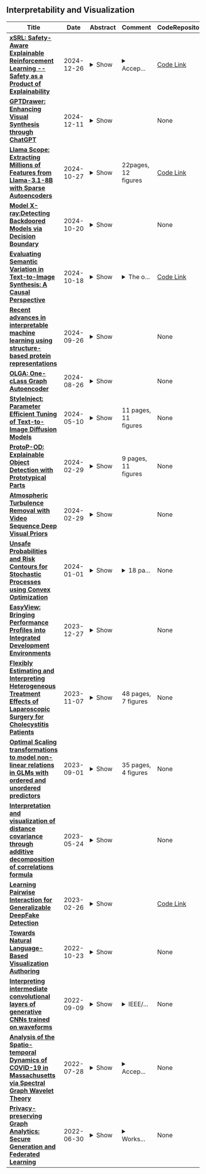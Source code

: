 ## Interpretability and Visualization

| **Title** | **Date** | **Abstract** | **Comment** | **CodeRepository** |
| --- | --- | --- | --- | --- |
| **[xSRL: Safety-Aware Explainable Reinforcement Learning -- Safety as a Product of Explainability](http://arxiv.org/abs/2412.19311v1)** | 2024-12-26 | <details><summary>Show</summary><p>Reinforcement learning (RL) has shown great promise in simulated environments, such as games, where failures have minimal consequences. However, the deployment of RL agents in real-world systems such as autonomous vehicles, robotics, UAVs, and medical devices demands a higher level of safety and transparency, particularly when facing adversarial threats. Safe RL algorithms have been developed to address these concerns by optimizing both task performance and safety constraints. However, errors are inevitable, and when they occur, it is essential that the RL agents can also explain their actions to human operators. This makes trust in the safety mechanisms of RL systems crucial for effective deployment. Explainability plays a key role in building this trust by providing clear, actionable insights into the agent's decision-making process, ensuring that safety-critical decisions are well understood. While machine learning (ML) has seen significant advances in interpretability and visualization, explainability methods for RL remain limited. Current tools fail to address the dynamic, sequential nature of RL and its needs to balance task performance with safety constraints over time. The re-purposing of traditional ML methods, such as saliency maps, is inadequate for safety-critical RL applications where mistakes can result in severe consequences. To bridge this gap, we propose xSRL, a framework that integrates both local and global explanations to provide a comprehensive understanding of RL agents' behavior. xSRL also enables developers to identify policy vulnerabilities through adversarial attacks, offering tools to debug and patch agents without retraining. Our experiments and user studies demonstrate xSRL's effectiveness in increasing safety in RL systems, making them more reliable and trustworthy for real-world deployment. Code is available at https://github.com/risal-shefin/xSRL.</p></details> | <details><summary>Accep...</summary><p>Accepted to 24th International Conference on Autonomous Agents and Multiagent Systems (AAMAS 2025)</p></details> | [Code Link](https://github.com/risal-shefin/xSRL) |
| **[GPTDrawer: Enhancing Visual Synthesis through ChatGPT](http://arxiv.org/abs/2412.10429v1)** | 2024-12-11 | <details><summary>Show</summary><p>In the burgeoning field of AI-driven image generation, the quest for precision and relevance in response to textual prompts remains paramount. This paper introduces GPTDrawer, an innovative pipeline that leverages the generative prowess of GPT-based models to enhance the visual synthesis process. Our methodology employs a novel algorithm that iteratively refines input prompts using keyword extraction, semantic analysis, and image-text congruence evaluation. By integrating ChatGPT for natural language processing and Stable Diffusion for image generation, GPTDrawer produces a batch of images that undergo successive refinement cycles, guided by cosine similarity metrics until a threshold of semantic alignment is attained. The results demonstrate a marked improvement in the fidelity of images generated in accordance with user-defined prompts, showcasing the system's ability to interpret and visualize complex semantic constructs. The implications of this work extend to various applications, from creative arts to design automation, setting a new benchmark for AI-assisted creative processes.</p></details> |  | None |
| **[Llama Scope: Extracting Millions of Features from Llama-3.1-8B with Sparse Autoencoders](http://arxiv.org/abs/2410.20526v1)** | 2024-10-27 | <details><summary>Show</summary><p>Sparse Autoencoders (SAEs) have emerged as a powerful unsupervised method for extracting sparse representations from language models, yet scalable training remains a significant challenge. We introduce a suite of 256 SAEs, trained on each layer and sublayer of the Llama-3.1-8B-Base model, with 32K and 128K features. Modifications to a state-of-the-art SAE variant, Top-K SAEs, are evaluated across multiple dimensions. In particular, we assess the generalizability of SAEs trained on base models to longer contexts and fine-tuned models. Additionally, we analyze the geometry of learned SAE latents, confirming that \emph{feature splitting} enables the discovery of new features. The Llama Scope SAE checkpoints are publicly available at~\url{https://huggingface.co/fnlp/Llama-Scope}, alongside our scalable training, interpretation, and visualization tools at \url{https://github.com/OpenMOSS/Language-Model-SAEs}. These contributions aim to advance the open-source Sparse Autoencoder ecosystem and support mechanistic interpretability research by reducing the need for redundant SAE training.</p></details> | 22pages, 12 figures | [Code Link](https://github.com/OpenMOSS/Language-Model-SAEs) |
| **[Model X-ray:Detecting Backdoored Models via Decision Boundary](http://arxiv.org/abs/2402.17465v2)** | 2024-10-20 | <details><summary>Show</summary><p>Backdoor attacks pose a significant security vulnerability for deep neural networks (DNNs), enabling them to operate normally on clean inputs but manipulate predictions when specific trigger patterns occur. Currently, post-training backdoor detection approaches often operate under the assumption that the defender has knowledge of the attack information, logit output from the model, and knowledge of the model parameters. In contrast, our approach functions as a lightweight diagnostic scanning tool offering interpretability and visualization. By accessing the model to obtain hard labels, we construct decision boundaries within the convex combination of three samples. We present an intriguing observation of two phenomena in backdoored models: a noticeable shrinking of areas dominated by clean samples and a significant increase in the surrounding areas dominated by target labels. Leveraging this observation, we propose Model X-ray, a novel backdoor detection approach based on the analysis of illustrated two-dimensional (2D) decision boundaries. Our approach includes two strategies focused on the decision areas dominated by clean samples and the concentration of label distribution, and it can not only identify whether the target model is infected but also determine the target attacked label under the all-to-one attack strategy. Importantly, it accomplishes this solely by the predicted hard labels of clean inputs, regardless of any assumptions about attacks and prior knowledge of the training details of the model. Extensive experiments demonstrated that Model X-ray has outstanding effectiveness and efficiency across diverse backdoor attacks, datasets, and architectures. Besides, ablation studies on hyperparameters and more attack strategies and discussions are also provided.</p></details> |  | None |
| **[Evaluating Semantic Variation in Text-to-Image Synthesis: A Causal Perspective](http://arxiv.org/abs/2410.10291v2)** | 2024-10-18 | <details><summary>Show</summary><p>Accurate interpretation and visualization of human instructions are crucial for text-to-image (T2I) synthesis. However, current models struggle to capture semantic variations from word order changes, and existing evaluations, relying on indirect metrics like text-image similarity, fail to reliably assess these challenges. This often obscures poor performance on complex or uncommon linguistic patterns by the focus on frequent word combinations. To address these deficiencies, we propose a novel metric called SemVarEffect and a benchmark named SemVarBench, designed to evaluate the causality between semantic variations in inputs and outputs in T2I synthesis. Semantic variations are achieved through two types of linguistic permutations, while avoiding easily predictable literal variations. Experiments reveal that the CogView-3-Plus and Ideogram 2 performed the best, achieving a score of 0.2/1. Semantic variations in object relations are less understood than attributes, scoring 0.07/1 compared to 0.17-0.19/1. We found that cross-modal alignment in UNet or Transformers plays a crucial role in handling semantic variations, a factor previously overlooked by a focus on textual encoders. Our work establishes an effective evaluation framework that advances the T2I synthesis community's exploration of human instruction understanding. Our benchmark and code are available at https://github.com/zhuxiangru/SemVarBench .</p></details> | <details><summary>The o...</summary><p>The only change in the current version update is the replacement of the template with a more precise one</p></details> | [Code Link](https://github.com/zhuxiangru/SemVarBench) |
| **[Recent advances in interpretable machine learning using structure-based protein representations](http://arxiv.org/abs/2409.17726v1)** | 2024-09-26 | <details><summary>Show</summary><p>Recent advancements in machine learning (ML) are transforming the field of structural biology. For example, AlphaFold, a groundbreaking neural network for protein structure prediction, has been widely adopted by researchers. The availability of easy-to-use interfaces and interpretable outcomes from the neural network architecture, such as the confidence scores used to color the predicted structures, have made AlphaFold accessible even to non-ML experts. In this paper, we present various methods for representing protein 3D structures from low- to high-resolution, and show how interpretable ML methods can support tasks such as predicting protein structures, protein function, and protein-protein interactions. This survey also emphasizes the significance of interpreting and visualizing ML-based inference for structure-based protein representations that enhance interpretability and knowledge discovery. Developing such interpretable approaches promises to further accelerate fields including drug development and protein design.</p></details> |  | None |
| **[OLGA: One-cLass Graph Autoencoder](http://arxiv.org/abs/2406.09131v2)** | 2024-08-26 | <details><summary>Show</summary><p>One-class learning (OCL) comprises a set of techniques applied when real-world problems have a single class of interest. The usual procedure for OCL is learning a hypersphere that comprises instances of this class and, ideally, repels unseen instances from any other classes. Besides, several OCL algorithms for graphs have been proposed since graph representation learning has succeeded in various fields. These methods may use a two-step strategy, initially representing the graph and, in a second step, classifying its nodes. On the other hand, end-to-end methods learn the node representations while classifying the nodes in one learning process. We highlight three main gaps in the literature on OCL for graphs: (i) non-customized representations for OCL; (ii) the lack of constraints on hypersphere parameters learning; and (iii) the methods' lack of interpretability and visualization. We propose One-cLass Graph Autoencoder (OLGA). OLGA is end-to-end and learns the representations for the graph nodes while encapsulating the interest instances by combining two loss functions. We propose a new hypersphere loss function to encapsulate the interest instances. OLGA combines this new hypersphere loss with the graph autoencoder reconstruction loss to improve model learning. OLGA achieved state-of-the-art results and outperformed six other methods with a statistically significant difference from five methods. Moreover, OLGA learns low-dimensional representations maintaining the classification performance with an interpretable model representation learning and results.</p></details> |  | None |
| **[StyleInject: Parameter Efficient Tuning of Text-to-Image Diffusion Models](http://arxiv.org/abs/2401.13942v2)** | 2024-05-10 | <details><summary>Show</summary><p>The ability to fine-tune generative models for text-to-image generation tasks is crucial, particularly facing the complexity involved in accurately interpreting and visualizing textual inputs. While LoRA is efficient for language model adaptation, it often falls short in text-to-image tasks due to the intricate demands of image generation, such as accommodating a broad spectrum of styles and nuances. To bridge this gap, we introduce StyleInject, a specialized fine-tuning approach tailored for text-to-image models. StyleInject comprises multiple parallel low-rank parameter matrices, maintaining the diversity of visual features. It dynamically adapts to varying styles by adjusting the variance of visual features based on the characteristics of the input signal. This approach significantly minimizes the impact on the original model's text-image alignment capabilities while adeptly adapting to various styles in transfer learning. StyleInject proves particularly effective in learning from and enhancing a range of advanced, community-fine-tuned generative models. Our comprehensive experiments, including both small-sample and large-scale data fine-tuning as well as base model distillation, show that StyleInject surpasses traditional LoRA in both text-image semantic consistency and human preference evaluation, all while ensuring greater parameter efficiency.</p></details> | 11 pages, 11 figures | None |
| **[ProtoP-OD: Explainable Object Detection with Prototypical Parts](http://arxiv.org/abs/2402.19142v1)** | 2024-02-29 | <details><summary>Show</summary><p>Interpretation and visualization of the behavior of detection transformers tends to highlight the locations in the image that the model attends to, but it provides limited insight into the \emph{semantics} that the model is focusing on. This paper introduces an extension to detection transformers that constructs prototypical local features and uses them in object detection. These custom features, which we call prototypical parts, are designed to be mutually exclusive and align with the classifications of the model. The proposed extension consists of a bottleneck module, the prototype neck, that computes a discretized representation of prototype activations and a new loss term that matches prototypes to object classes. This setup leads to interpretable representations in the prototype neck, allowing visual inspection of the image content perceived by the model and a better understanding of the model's reliability. We show experimentally that our method incurs only a limited performance penalty, and we provide examples that demonstrate the quality of the explanations provided by our method, which we argue outweighs the performance penalty.</p></details> | 9 pages, 11 figures | None |
| **[Atmospheric Turbulence Removal with Video Sequence Deep Visual Priors](http://arxiv.org/abs/2402.19041v1)** | 2024-02-29 | <details><summary>Show</summary><p>Atmospheric turbulence poses a challenge for the interpretation and visual perception of visual imagery due to its distortion effects. Model-based approaches have been used to address this, but such methods often suffer from artefacts associated with moving content. Conversely, deep learning based methods are dependent on large and diverse datasets that may not effectively represent any specific content. In this paper, we address these problems with a self-supervised learning method that does not require ground truth. The proposed method is not dependent on any dataset outside of the single data sequence being processed but is also able to improve the quality of any input raw sequences or pre-processed sequences. Specifically, our method is based on an accelerated Deep Image Prior (DIP), but integrates temporal information using pixel shuffling and a temporal sliding window. This efficiently learns spatio-temporal priors leading to a system that effectively mitigates atmospheric turbulence distortions. The experiments show that our method improves visual quality results qualitatively and quantitatively.</p></details> |  | None |
| **[Unsafe Probabilities and Risk Contours for Stochastic Processes using Convex Optimization](http://arxiv.org/abs/2401.00815v1)** | 2024-01-01 | <details><summary>Show</summary><p>This paper proposes an algorithm to calculate the maximal probability of unsafety with respect to trajectories of a stochastic process and a hazard set. The unsafe probability estimation problem is cast as a primal-dual pair of infinite-dimensional linear programs in occupation measures and continuous functions. This convex relaxation is nonconservative (to the true probability of unsafety) under compactness and regularity conditions in dynamics. The continuous-function linear program is linked to existing probability-certifying barrier certificates of safety. Risk contours for initial conditions of the stochastic process may be generated by suitably modifying the objective of the continuous-function program, forming an interpretable and visual representation of stochastic safety for test initial conditions. All infinite-dimensional linear programs are truncated to finite dimension by the Moment-Sum-of-Squares hierarchy of semidefinite programs. Unsafe-probability estimation and risk contours are generated for example stochastic processes.</p></details> | <details><summary>18 pa...</summary><p>18 pages, 5 figures, 2 tables</p></details> | None |
| **[EasyView: Bringing Performance Profiles into Integrated Development Environments](http://arxiv.org/abs/2312.16598v1)** | 2023-12-27 | <details><summary>Show</summary><p>Dynamic program analysis (also known as profiling) is well-known for its powerful capabilities of identifying performance inefficiencies in software packages. Although a large number of dynamic program analysis techniques are developed in academia and industry, very few of them are widely used by software developers in their regular software developing activities. There are three major reasons. First, the dynamic analysis tools (also known as profilers) are disjoint from the coding environments such as IDEs and editors; frequently switching focus between them significantly complicates the entire cycle of software development. Second, mastering various tools to interpret their analysis results requires substantial efforts; even worse, many tools have their own design of graphical user interfaces (GUI) for data presentation, which steepens the learning curves. Third, most existing tools expose few interfaces to support user-defined analysis, which makes the tools less customizable to fulfill diverse user demands. We develop EasyView, a general solution to integrate the interpretation and visualization of various profiling results in the coding environments, which bridges software developers with profilers to provide easy and intuitive dynamic analysis during the code development cycle. The novelty of EasyView is three-fold. First, we develop a generic data format, which enables EasyView to support mainstream profilers for different languages. Second, we develop a set of customizable schemes to analyze and visualize the profiles in intuitive ways. Third, we tightly integrate EasyView with popular coding environments, such as Microsoft Visual Studio Code, with easy code exploration and user interaction. Our evaluation shows that EasyView is able to support various profilers for different languages and provide unique insights into performance inefficiencies in different domains.</p></details> |  | None |
| **[Flexibly Estimating and Interpreting Heterogeneous Treatment Effects of Laparoscopic Surgery for Cholecystitis Patients](http://arxiv.org/abs/2311.04359v1)** | 2023-11-07 | <details><summary>Show</summary><p>Laparoscopic surgery has been shown through a number of randomized trials to be an effective form of treatment for cholecystitis. Given this evidence, one natural question for clinical practice is: does the effectiveness of laparoscopic surgery vary among patients? It might be the case that, while the overall effect is positive, some patients treated with laparoscopic surgery may respond positively to the intervention while others do not or may be harmed. In our study, we focus on conditional average treatment effects to understand whether treatment effects vary systematically with patient characteristics. Recent methodological work has developed a meta-learner framework for flexible estimation of conditional causal effects. In this framework, nonparametric estimation methods can be used to avoid bias from model misspecification while preserving statistical efficiency. In addition, researchers can flexibly and effectively explore whether treatment effects vary with a large number of possible effect modifiers. However, these methods have certain limitations. For example, conducting inference can be challenging if black-box models are used. Further, interpreting and visualizing the effect estimates can be difficult when there are multi-valued effect modifiers. In this paper, we develop new methods that allow for interpretable results and inference from the meta-learner framework for heterogeneous treatment effects estimation. We also demonstrate methods that allow for an exploratory analysis to identify possible effect modifiers. We apply our methods to a large database for the use of laparoscopic surgery in treating cholecystitis. We also conduct a series of simulation studies to understand the relative performance of the methods we develop. Our study provides key guidelines for the interpretation of conditional causal effects from the meta-learner framework.</p></details> | 48 pages, 7 figures | None |
| **[Optimal Scaling transformations to model non-linear relations in GLMs with ordered and unordered predictors](http://arxiv.org/abs/2309.00419v1)** | 2023-09-01 | <details><summary>Show</summary><p>In Generalized Linear Models (GLMs) it is assumed that there is a linear effect of the predictor variables on the outcome. However, this assumption is often too strict, because in many applications predictors have a nonlinear relation with the outcome. Optimal Scaling (OS) transformations combined with GLMs can deal with this type of relations. Transformations of the predictors have been integrated in GLMs before, e.g. in Generalized Additive Models. However, the OS methodology has several benefits. For example, the levels of categorical predictors are quantified directly, such that they can be included in the model without defining dummy variables. This approach enhances the interpretation and visualization of the effect of different levels on the outcome. Furthermore, monotonicity restrictions can be applied to the OS transformations such that the original ordering of the category values is preserved. This improves the interpretation of the effect and may prevent overfitting. The scaling level can be chosen for each individual predictor such that models can include mixed scaling levels. In this way, a suitable transformation can be found for each predictor in the model. The implementation of OS in logistic regression is demonstrated using three datasets that contain a binary outcome variable and a set of categorical and/or continuous predictor variables.</p></details> | 35 pages, 4 figures | None |
| **[Interpretation and visualization of distance covariance through additive decomposition of correlations formula](http://arxiv.org/abs/2305.14767v1)** | 2023-05-24 | <details><summary>Show</summary><p>Distance covariance is a widely used statistical methodology for testing the dependency between two groups of variables. Despite the appealing properties of consistency and superior testing power, the testing results of distance covariance are often hard to be interpreted. This paper presents an elementary interpretation of the mechanism of distance covariance through an additive decomposition of correlations formula. Based on this formula, a visualization method is developed to provide practitioners with a more intuitive explanation of the distance covariance score.</p></details> |  | None |
| **[Learning Pairwise Interaction for Generalizable DeepFake Detection](http://arxiv.org/abs/2302.13288v1)** | 2023-02-26 | <details><summary>Show</summary><p>A fast-paced development of DeepFake generation techniques challenge the detection schemes designed for known type DeepFakes. A reliable Deepfake detection approach must be agnostic to generation types, which can present diverse quality and appearance. Limited generalizability across different generation schemes will restrict the wide-scale deployment of detectors if they fail to handle unseen attacks in an open set scenario. We propose a new approach, Multi-Channel Xception Attention Pairwise Interaction (MCX-API), that exploits the power of pairwise learning and complementary information from different color space representations in a fine-grained manner. We first validate our idea on a publicly available dataset in a intra-class setting (closed set) with four different Deepfake schemes. Further, we report all the results using balanced-open-set-classification (BOSC) accuracy in an inter-class setting (open-set) using three public datasets. Our experiments indicate that our proposed method can generalize better than the state-of-the-art Deepfakes detectors. We obtain 98.48% BOSC accuracy on the FF++ dataset and 90.87% BOSC accuracy on the CelebDF dataset suggesting a promising direction for generalization of DeepFake detection. We further utilize t-SNE and attention maps to interpret and visualize the decision-making process of our proposed network. https://github.com/xuyingzhongguo/MCX-API</p></details> |  | [Code Link](https://github.com/xuyingzhongguo/MCX-API) |
| **[Towards Natural Language-Based Visualization Authoring](http://arxiv.org/abs/2208.10947v2)** | 2022-10-23 | <details><summary>Show</summary><p>A key challenge to visualization authoring is the process of getting familiar with the complex user interfaces of authoring tools. Natural Language Interface (NLI) presents promising benefits due to its learnability and usability. However, supporting NLIs for authoring tools requires expertise in natural language processing, while existing NLIs are mostly designed for visual analytic workflow. In this paper, we propose an authoring-oriented NLI pipeline by introducing a structured representation of users' visualization editing intents, called editing actions, based on a formative study and an extensive survey on visualization construction tools. The editing actions are executable, and thus decouple natural language interpretation and visualization applications as an intermediate layer. We implement a deep learning-based NL interpreter to translate NL utterances into editing actions. The interpreter is reusable and extensible across authoring tools. The authoring tools only need to map the editing actions into tool-specific operations. To illustrate the usages of the NL interpreter, we implement an Excel chart editor and a proof-of-concept authoring tool, VisTalk. We conduct a user study with VisTalk to understand the usage patterns of NL-based authoring systems. Finally, we discuss observations on how users author charts with natural language, as well as implications for future research.</p></details> |  | None |
| **[Interpreting intermediate convolutional layers of generative CNNs trained on waveforms](http://arxiv.org/abs/2104.09489v4)** | 2022-09-09 | <details><summary>Show</summary><p>This paper presents a technique to interpret and visualize intermediate layers in generative CNNs trained on raw speech data in an unsupervised manner. We argue that averaging over feature maps after ReLU activation in each transpose convolutional layer yields interpretable time-series data. This technique allows for acoustic analysis of intermediate layers that parallels the acoustic analysis of human speech data: we can extract F0, intensity, duration, formants, and other acoustic properties from intermediate layers in order to test where and how CNNs encode various types of information. We further combine this technique with linear interpolation of a model's latent space to show a causal relationship between individual variables in the latent space and activations in a model's intermediate convolutional layers. In particular, observing the causal effect between linear interpolation and the resulting changes in intermediate layers can reveal how individual latent variables get transformed into spikes in activation in intermediate layers. We train and probe internal representations of two models -- a bare WaveGAN architecture and a ciwGAN extension which forces the Generator to output informative data and results in the emergence of linguistically meaningful representations. Interpretation and visualization is performed for three basic acoustic properties of speech: periodic vibration (corresponding to vowels), aperiodic noise vibration (corresponding to fricatives), and silence (corresponding to stops). The proposal also allows testing of higher-level morphophonological alternations such as reduplication (copying). In short, using the proposed technique, we can analyze how linguistically meaningful units in speech get encoded in each convolutional layer of a generative neural network.</p></details> | <details><summary>IEEE/...</summary><p>IEEE/ACM Transactions on Audio Speech and Language Processing</p></details> | None |
| **[Analysis of the Spatio-temporal Dynamics of COVID-19 in Massachusetts via Spectral Graph Wavelet Theory](http://arxiv.org/abs/2208.01749v1)** | 2022-07-28 | <details><summary>Show</summary><p>The rapid spread of COVID-19 disease has had a significant impact on the world. In this paper, we study COVID-19 data interpretation and visualization using open-data sources for 351 cities and towns in Massachusetts from December 6, 2020 to September 25, 2021. Because cities are embedded in rather complex transportation networks, we construct the spatio-temporal dynamic graph model, in which the graph attention neural network is utilized as a deep learning method to learn the pandemic transition probability among major cities in Massachusetts. Using the spectral graph wavelet transform (SGWT), we process the COVID-19 data on the dynamic graph, which enables us to design effective tools to analyze and detect spatio-temporal patterns in the pandemic spreading. We design a new node classification method, which effectively identifies the anomaly cities based on spectral graph wavelet coefficients. It can assist administrations or public health organizations in monitoring the spread of the pandemic and developing preventive measures. Unlike most work focusing on the evolution of confirmed cases over time, we focus on the spatio-temporal patterns of pandemic evolution among cities. Through the data analysis and visualization, a better understanding of the epidemiological development at the city level is obtained and can be helpful with city-specific surveillance.</p></details> | <details><summary>Accep...</summary><p>Accepted by IEEE Transactions on Signal and Information Processing over Networks</p></details> | None |
| **[Privacy-preserving Graph Analytics: Secure Generation and Federated Learning](http://arxiv.org/abs/2207.00048v1)** | 2022-06-30 | <details><summary>Show</summary><p>Directly motivated by security-related applications from the Homeland Security Enterprise, we focus on the privacy-preserving analysis of graph data, which provides the crucial capacity to represent rich attributes and relationships. In particular, we discuss two directions, namely privacy-preserving graph generation and federated graph learning, which can jointly enable the collaboration among multiple parties each possessing private graph data. For each direction, we identify both "quick wins" and "hard problems". Towards the end, we demonstrate a user interface that can facilitate model explanation, interpretation, and visualization. We believe that the techniques developed in these directions will significantly enhance the capabilities of the Homeland Security Enterprise to tackle and mitigate the various security risks.</p></details> | <details><summary>Works...</summary><p>Workshop on Privacy Enhancing Technologies for the Homeland Security Enterprise. June 21, 2022. Washington, DC</p></details> | None |

